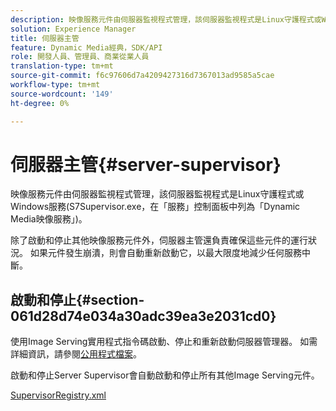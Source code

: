 ```yaml
---
description: 映像服務元件由伺服器監視程式管理，該伺服器監視程式是Linux守護程式或Windows服務(S7Supervisor.exe，在「服務」控制面板中列為「Dynamic Media映像服務」)。
solution: Experience Manager
title: 伺服器主管
feature: Dynamic Media經典，SDK/API
role: 開發人員、管理員、商業從業人員
translation-type: tm+mt
source-git-commit: f6c97606d7a4209427316d7367013ad9585a5cae
workflow-type: tm+mt
source-wordcount: '149'
ht-degree: 0%

---
```



# 伺服器主管{#server-supervisor}

映像服務元件由伺服器監視程式管理，該伺服器監視程式是Linux守護程式或Windows服務(S7Supervisor.exe，在「服務」控制面板中列為「Dynamic Media映像服務」)。

除了啟動和停止其他映像服務元件外，伺服器主管還負責確保這些元件的運行狀況。 如果元件發生崩潰，則會自動重新啟動它，以最大限度地減少任何服務中斷。

## 啟動和停止{#section-061d28d74e034a30adc39ea3e2031cd0}

使用Image Serving實用程式指令碼啟動、停止和重新啟動伺服器管理器。 如需詳細資訊，請參閱[公用程式檔案](../../../is-api/is-utils/utilities/c-location-of-utilities.md#concept-bae61e53344449af978502cac6be8b5f)。

啟動和停止Server Supervisor會自動啟動和停止所有其他Image Serving元件。

[SupervisorRegistry.xml](../../../is-api/image-serving-api-ref/c-configuration-and-administration/r-server-configuration-files/r-supervisorregistry.md#reference-b55f37a7a7a044d19c1722f5130906c6)
